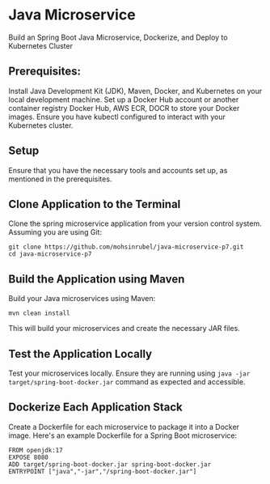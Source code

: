 # Java Microservice
Build an Spring Boot Java Microservice, Dockerize, and Deploy to Kubernetes Cluster
## Prerequisites:

Install Java Development Kit (JDK), Maven, Docker, and Kubernetes on your local development machine.
Set up a Docker Hub account or another container registry Docker Hub, AWS ECR, DOCR to store your Docker images.
Ensure you have kubectl configured to interact with your Kubernetes cluster.

## Setup
Ensure that you have the necessary tools and accounts set up, as mentioned in the prerequisites.

## Clone Application to the Terminal
Clone the spring  microservice application from your version control system. Assuming you are using Git:

```
git clone https://github.com/mohsinrubel/java-microservice-p7.git
cd java-microservice-p7
```
## Build the Application using Maven
Build your Java microservices using Maven:
```
mvn clean install
```
This will build your microservices and create the necessary JAR files.

## Test the Application Locally
Test your microservices locally. Ensure they are running using `` java -jar target/spring-boot-docker.jar `` command as expected and accessible.

 ## Dockerize Each Application Stack
Create a Dockerfile for each microservice to package it into a Docker image. Here's an example Dockerfile for a Spring Boot microservice:

```
FROM openjdk:17
EXPOSE 8080
ADD target/spring-boot-docker.jar spring-boot-docker.jar 
ENTRYPOINT ["java","-jar","/spring-boot-docker.jar"]
```
